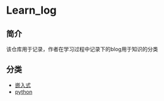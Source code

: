 # Learn_log

## 简介
该仓库用于记录，作者在学习过程中记录下的blog用于知识的分类

## 分类
- [嵌入式](/hardware/hardware.md)
- [python](/python/python.md)